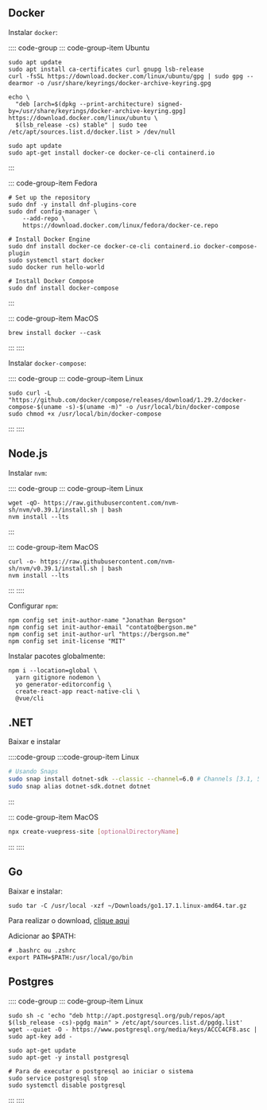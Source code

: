 ## Docker

Instalar `docker`:

:::: code-group
::: code-group-item Ubuntu
```shell
sudo apt update
sudo apt install ca-certificates curl gnupg lsb-release
curl -fsSL https://download.docker.com/linux/ubuntu/gpg | sudo gpg --dearmor -o /usr/share/keyrings/docker-archive-keyring.gpg

echo \
  "deb [arch=$(dpkg --print-architecture) signed-by=/usr/share/keyrings/docker-archive-keyring.gpg] https://download.docker.com/linux/ubuntu \
  $(lsb_release -cs) stable" | sudo tee /etc/apt/sources.list.d/docker.list > /dev/null

sudo apt update
sudo apt-get install docker-ce docker-ce-cli containerd.io
```
:::

::: code-group-item Fedora
```shell
# Set up the repository
sudo dnf -y install dnf-plugins-core
sudo dnf config-manager \
    --add-repo \
    https://download.docker.com/linux/fedora/docker-ce.repo

# Install Docker Engine
sudo dnf install docker-ce docker-ce-cli containerd.io docker-compose-plugin
sudo systemctl start docker
sudo docker run hello-world

# Install Docker Compose
sudo dnf install docker-compose
```
:::

::: code-group-item MacOS
```shell
brew install docker --cask
```
:::
::::

Instalar `docker-compose`:

:::: code-group
::: code-group-item Linux
```shell
sudo curl -L "https://github.com/docker/compose/releases/download/1.29.2/docker-compose-$(uname -s)-$(uname -m)" -o /usr/local/bin/docker-compose
sudo chmod +x /usr/local/bin/docker-compose
```
:::
::::

## Node.js

Instalar `nvm`:

:::: code-group
::: code-group-item Linux
```shell
wget -qO- https://raw.githubusercontent.com/nvm-sh/nvm/v0.39.1/install.sh | bash
nvm install --lts
```
:::

::: code-group-item MacOS
```shell
curl -o- https://raw.githubusercontent.com/nvm-sh/nvm/v0.39.1/install.sh | bash
nvm install --lts
```
:::
::::

Configurar `npm`:

```shell
npm config set init-author-name "Jonathan Bergson"
npm config set init-author-email "contato@bergson.me"
npm config set init-author-url "https://bergson.me"
npm config set init-license "MIT"
```

Instalar pacotes globalmente:

```shell
npm i --location=global \
  yarn gitignore nodemon \
  yo generator-editorconfig \
  create-react-app react-native-cli \
  @vue/cli
```

## .NET

Baixar e instalar

::::code-group
:::code-group-item Linux
```bash
# Usando Snaps
sudo snap install dotnet-sdk --classic --channel=6.0 # Channels [3.1, 5.0, 6.0]
sudo snap alias dotnet-sdk.dotnet dotnet
```
:::

::: code-group-item MacOS
```bash
npx create-vuepress-site [optionalDirectoryName]
```
:::
::::

## Go

Baixar e instalar:

``` shell
sudo tar -C /usr/local -xzf ~/Downloads/go1.17.1.linux-amd64.tar.gz
```

Para realizar o download, [clique aqui](https://golang.org/dl)

Adicionar ao $PATH:

```shell
# .bashrc ou .zshrc
export PATH=$PATH:/usr/local/go/bin
```

## Postgres

:::: code-group
::: code-group-item Linux
```shell
sudo sh -c 'echo "deb http://apt.postgresql.org/pub/repos/apt $(lsb_release -cs)-pgdg main" > /etc/apt/sources.list.d/pgdg.list'
wget --quiet -O - https://www.postgresql.org/media/keys/ACCC4CF8.asc | sudo apt-key add -

sudo apt-get update
sudo apt-get -y install postgresql

# Para de executar o postgresql ao iniciar o sistema
sudo service postgresql stop
sudo systemctl disable postgresql
```
:::
::::
